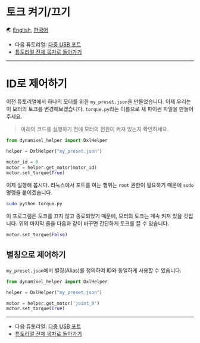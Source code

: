 # 토크 켜기/끄기

🌏 [English](torque.en.md), [한국어](torque.kr.md)

- 다음 튜토리얼: [다중 USB 포트](multiple_ports.kr.md)
- [튜토리얼 전체 목차로 돌아가기](TUTORIAL.kr.md)

---

# ID로 제어하기

이전 튜토리얼에서 하나의 모터를 위한 `my_preset.json`을 만들었습니다. 이제 우리는 이 모터의 토크를 변경해보겠습니다. `torque.py`라는 이름으로 새 파이썬 파일을 만들어 주세요.

> 아래의 코드를 실행하기 전에 모터의 전원이 켜져 있는지 확인하세요.

```python
from dynamixel_helper import DxlHelper

helper = DxlHelper("my_preset.json")

motor_id = 0
motor = helper.get_motor(motor_id)
motor.set_torque(True)
```

이제 실행해 봅시다. 리눅스에서 포트를 여는 행위는 `root` 권한이 필요하기 때문에 `sudo` 명령을 붙이겠습니다.

```bash
sudo python torque.py
```

이 프로그램은 토크를 끄지 않고 종료되었기 때문에, 모터의 토크는 계속 켜져 있을 것입니다. 위의 마지막 줄을 다음과 같이 바꾸면 간단하게 토크를 끌 수 있습니다.

```python
motor.set_torque(False)
```

## 별칭으로 제어하기

`my_preset.json`에서 별칭(Alias)를 정의하여 ID와 동일하게 사용할 수 있습니다.

```python
from dynamixel_helper import DxlHelper

helper = DxlHelper("my_preset.json")

motor = helper.get_motor('joint_0')
motor.set_torque(True)
```

---

- 다음 튜토리얼: [다중 USB 포트](multiple_ports.kr.md)
- [튜토리얼 전체 목차로 돌아가기](TUTORIAL.kr.md)
